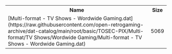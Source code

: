 <table>
<tr><th>Name</th><th>Size</th></tr>
<tr><td>
[Multi-format - TV Shows - Wordwide Gaming.dat](https://raw.githubusercontent.com/open-retrogaming-archive/dat-catalog/main/root/basic/TOSEC-PIX/Multi-format/TV Shows/Wordwide Gaming/Multi-format - TV Shows - Wordwide Gaming.dat)
</td><td>5069</td></tr>
</table>
